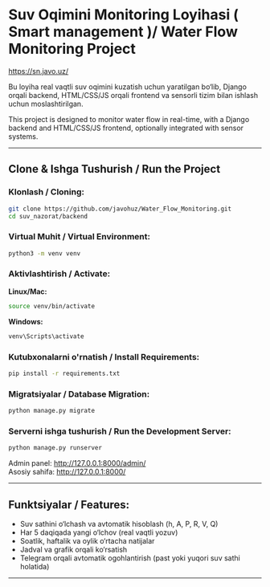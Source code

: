 # Suv Oqimini Monitoring Loyihasi ( Smart management )/ Water Flow Monitoring Project

https://sn.javo.uz/

Bu loyiha real vaqtli suv oqimini kuzatish uchun yaratilgan bo‘lib, Django orqali backend, HTML/CSS/JS orqali frontend va sensorli tizim bilan ishlash uchun moslashtirilgan.

This project is designed to monitor water flow in real-time, with a Django backend and HTML/CSS/JS frontend, optionally integrated with sensor systems.

---

## Clone & Ishga Tushurish / Run the Project

### Klonlash / Cloning:
```bash
git clone https://github.com/javohuz/Water_Flow_Monitoring.git
cd suv_nazorat/backend
```

### Virtual Muhit / Virtual Environment:
```bash
python3 -m venv venv
```

### Aktivlashtirish / Activate:
**Linux/Mac:**
```bash
source venv/bin/activate
```
**Windows:**
```bash
venv\Scripts\activate
```

### Kutubxonalarni o'rnatish / Install Requirements:
```bash
pip install -r requirements.txt
```

### Migratsiyalar / Database Migration:
```bash
python manage.py migrate
```

### Serverni ishga tushurish / Run the Development Server:
```bash
python manage.py runserver
```

Admin panel: http://127.0.0.1:8000/admin/  
Asosiy sahifa: http://127.0.0.1:8000/

---

## Funktsiyalar / Features:

- Suv sathini o‘lchash va avtomatik hisoblash (h, A, P, R, V, Q)
- Har 5 daqiqada yangi o‘lchov (real vaqtli yozuv)
- Soatlik, haftalik va oylik o‘rtacha natijalar
- Jadval va grafik orqali ko‘rsatish
- Telegram orqali avtomatik ogohlantirish (past yoki yuqori suv sathi holatida)

---

